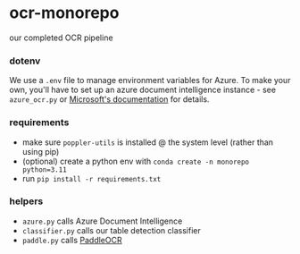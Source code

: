 # ocr-monorepo
our completed OCR pipeline 

### dotenv
We use a `.env` file to manage environment variables for Azure. To make your own, you'll have to set up an azure document intelligence instance - see `azure_ocr.py` or [Microsoft's documentation](https://learn.microsoft.com/azure/ai-services/document-intelligence/quickstarts/get-started-sdks-rest-api?pivots=programming-language-python) for details.

### requirements
- make sure `poppler-utils` is installed @ the system level (rather than using pip)
- (optional) create a python env with `conda create -n monorepo python=3.11`
- run `pip install -r requirements.txt`

### helpers
- `azure.py` calls Azure Document Intelligence
- `classifier.py` calls our table detection classifier
- `paddle.py` calls [PaddleOCR](https://paddlepaddle.github.io/PaddleOCR/main/en/index.html)